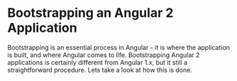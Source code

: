 # Bootstrapping an Angular 2 Application

Bootstrapping is an essential process in Angular - it is where the application is built, and where Angular comes to life. Bootstrapping Angular 2 applications is certainly different from Angular 1.x, but it still a straightforward procedure. Lets take a look at how this is done.
